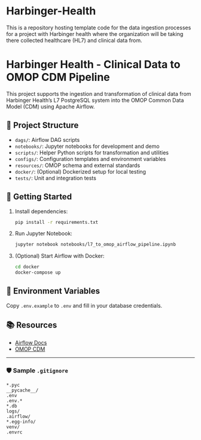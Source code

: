 # Harbinger-Health
This is a repository hosting template code for the data ingestion processes for a project with Harbinger health where the organization will be taking there collected healthcare (HL7) and clinical data from.

# Harbinger Health - Clinical Data to OMOP CDM Pipeline

This project supports the ingestion and transformation of clinical data from Harbinger Health’s L7 PostgreSQL system into the OMOP Common Data Model (CDM) using Apache Airflow.

## 📁 Project Structure

- `dags/`: Airflow DAG scripts
- `notebooks/`: Jupyter notebooks for development and demo
- `scripts/`: Helper Python scripts for transformation and utilities
- `configs/`: Configuration templates and environment variables
- `resources/`: OMOP schema and external standards
- `docker/`: (Optional) Dockerized setup for local testing
- `tests/`: Unit and integration tests

## 🚀 Getting Started

1. Install dependencies:
    ```bash
    pip install -r requirements.txt
    ```

2. Run Jupyter Notebook:
    ```bash
    jupyter notebook notebooks/l7_to_omop_airflow_pipeline.ipynb
    ```

3. (Optional) Start Airflow with Docker:
    ```bash
    cd docker
    docker-compose up
    ```

## 🔐 Environment Variables

Copy `.env.example` to `.env` and fill in your database credentials.

## 📚 Resources

- [Airflow Docs](https://airflow.apache.org/docs/apache-airflow/stable/)
- [OMOP CDM](https://ohdsi.github.io/CommonDataModel/)

---

### 🛡️ Sample `.gitignore`

```gitignore
*.pyc
__pycache__/
.env
.env.*
*.db
logs/
.airflow/
*.egg-info/
venv/
.envrc

